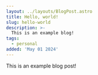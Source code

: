 ```yaml
---
layout: ../layouts/BlogPost.astro
title: Hello, world!
slug: hello-world
description: >-
  This is an example blog!
tags:
  - personal
added: 'May 01 2024'
---
```


This is an example blog post!
